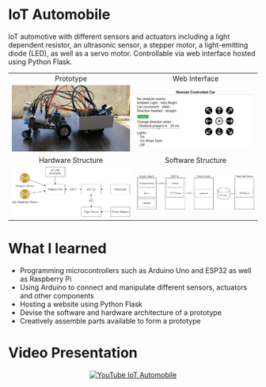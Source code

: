 # IoT Automobile
IoT automotive with different sensors and actuators including a light dependent resistor, an ultrasonic sensor, a stepper motor, a light-emitting diode (LED), as well as a servo motor. Controllable via web interface hosted using Python Flask.

<div align="center">
 <table>
  <tr>
   <td align="center">Prototype</td>
   <td align="center">Web Interface</td>
  </tr>
  <tr>
  <td align="center">
   <img src="images/prototype.jpg" width=600>
  </td>
  <td align="center">
   <img src="images/web_interface.jpg" width=600>
  </td>
  </tr>
  <tr>
   <td align="center">Hardware Structure</td>
   <td align="center">Software Structure</td>
  </tr>
  <tr>
  <td align="center">
   <img src="images/hardware_structure.jpg" width=600>
  </td>
  <td align="center">
   <img src="images/software_structure.jpg" width=600>
  </td>
  </tr>
 </table>  
</div>  


 # What I learned
 * Programming microcontrollers such as Arduino Uno and ESP32 as well as Raspberry Pi
 * Using Arduino to connect and manipulate different sensors, actuators and other components
 * Hosting a website using Python Flask
 * Devise the software and hardware architecture of a prototype
 * Creatively assemble parts available to form a prototype

# Video Presentation
<div align="center">
 <a href="https://youtu.be/_WAOMQ1HJWc?feature=shared" target="_blank"><img src="https://img.youtube.com/vi/_WAOMQ1HJWc/hqdefault.jpg" 
 alt="YouTube IoT Automobile"/></a>
</div>
 
